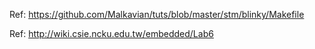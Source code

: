 Ref: https://github.com/Malkavian/tuts/blob/master/stm/blinky/Makefile

Ref: http://wiki.csie.ncku.edu.tw/embedded/Lab6
